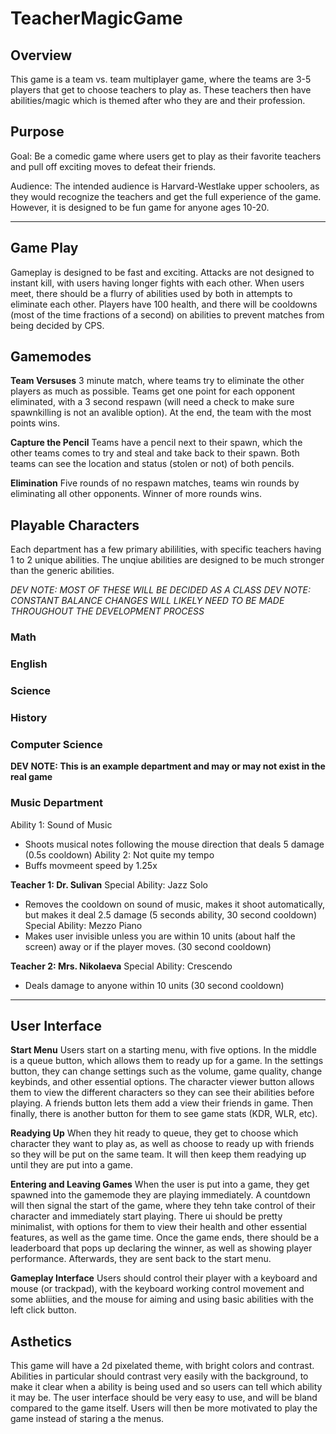 # TeacherMagicGame

## Overview

This game is a team vs. team multiplayer game, where the teams are 3-5 players that get to choose teachers to play as. These teachers then have abilities/magic which is themed after who they are and their profession.

## Purpose

Goal: Be a comedic game where users get to play as their favorite teachers and pull off exciting moves to defeat their friends. 

Audience: The intended audience is Harvard-Westlake upper schoolers, as they would recognize the teachers and get the full experience of the game. However, it is designed to be fun game for anyone ages 10-20.

---

## Game Play

Gameplay is designed to be fast and exciting. Attacks are not designed to instant kill, with users having longer fights with each other. When users meet, there should be a flurry of abilities used by both in attempts to eliminate each other. Players have 100 health, and there will be cooldowns (most of the time fractions of a second) on abilities to prevent matches from being decided by CPS. 

## Gamemodes

**Team Versuses**
3 minute match, where teams try to eliminate the other players as much as possible. Teams get one point for each opponent eliminated, with a 3 second respawn (will need a check to make sure spawnkilling is not an avalible option). At the end, the team with the most points wins.

**Capture the Pencil**
Teams have a pencil next to their spawn, which the other teams comes to try and steal and take back to their spawn. Both teams can see the location and status (stolen or not) of both pencils.

**Elimination**
Five rounds of no respawn matches, teams win rounds by eliminating all other opponents. Winner of more rounds wins.

## Playable Characters

Each department has a few primary abililities, with specific teachers having 1 to 2 unique abilities. The unqiue abilities are designed to be much stronger than the generic abilities.

*DEV NOTE: MOST OF THESE WILL BE DECIDED AS A CLASS*
*DEV NOTE: CONSTANT BALANCE CHANGES WILL LIKELY NEED TO BE MADE THROUGHOUT THE DEVELOPMENT PROCESS*

### Math

### English

### Science

### History

### Computer Science



**DEV NOTE: This is an example department and may or may not exist in the real game**

### Music Department
Ability 1: Sound of Music
- Shoots musical notes following the mouse direction that deals 5 damage (0.5s cooldown)
Ability 2: Not quite my tempo
- Buffs movmeent speed by 1.25x

**Teacher 1: Dr. Sulivan**
Special Ability: Jazz Solo
- Removes the cooldown on sound of music, makes it shoot automatically, but makes it deal 2.5 damage (5 seconds ability, 30 second cooldown)
Special Ability: Mezzo Piano
- Makes user invisible unless you are within 10 units (about half the screen) away or if the player moves. (30 second cooldown)

**Teacher 2: Mrs. Nikolaeva**
Special Ability: Crescendo
- Deals damage to anyone within 10 units (30 second cooldown)

---

## User Interface

**Start Menu**
Users start on a starting menu, with five options. In the middle is a queue button, which allows them to ready up for a game. In the settings button, they can change settings such as the volume, game quality, change keybinds, and other essential options. The character viewer button allows them to view the different characters so they can see their abilities before playing. A friends button lets them add a view their friends in game. Then finally, there is another button for them to see game stats (KDR, WLR, etc).

**Readying Up**
When they hit ready to queue, they get to choose which character they want to play as, as well as choose to ready up with friends so they will be put on the same team. It will then keep them readying up until they are put into a game.

**Entering and Leaving Games**
When the user is put into a game, they get spawned into the gamemode they are playing immediately. A countdown will then signal the start of the game, where they tehn take control of their character and immediately start playing. There ui should be pretty minimalist, with options for them to view their health and other essential features, as well as the game time. Once the game ends, there should be a leaderboard that pops up declaring the winner, as well as showing player performance. Afterwards, they are sent back to the start menu.

**Gameplay Interface**
Users should control their player with a keyboard and mouse (or trackpad), with the keyboard working control movement and some abliities, and the mouse for aiming and using basic abilities with the left click button. 

## Asthetics

This game will have a 2d pixelated theme, with bright colors and contrast. Abilities in particular should contrast very easily with the background, to make it clear when a ability is being used and so users can tell which ability it may be. The user interface should be very easy to use, and will be bland compared to the game itself. Users will then be more motivated to play the game instead of staring a the menus.
